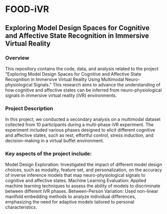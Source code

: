 # FOOD-iVR
## Exploring Model Design Spaces for Cognitive and Affective State Recognition in Immersive Virtual Reality

### Overview

This repository contains the code, data, and analysis related to the project "Exploring Model Design Spaces for Cognitive and Affective State Recognition in Immersive Virtual Reality Using Multimodal Neuro-physiological Signals." This research aims to advance the understanding of how cognitive and affective states can be inferred from neuro-physiological signals in immersive virtual reality (iVR) environments.

### Project Description

In this project, we conducted a secondary analysis on a multimodal dataset collected from 10 participants during a multi-phase iVR experiment. The experiment included various phases designed to elicit different cognitive and affective states, such as rest, effortful control, stress induction, and decision-making in a virtual buffet environment.

### Key aspects of the project include:

Model Design Exploration: Investigated the impact of different model design choices, such as modality, feature set, and personalization, on the accuracy of inverse inference models that map neuro-physiological signals to cognitive and affective states.
Machine Learning Evaluation: Applied machine learning techniques to assess the ability of models to discriminate between different iVR phases.
Between-Person Variation: Used non-linear manifold embedding methods to analyze individual differences, emphasizing the need for adaptive models tailored to personal characteristics.

